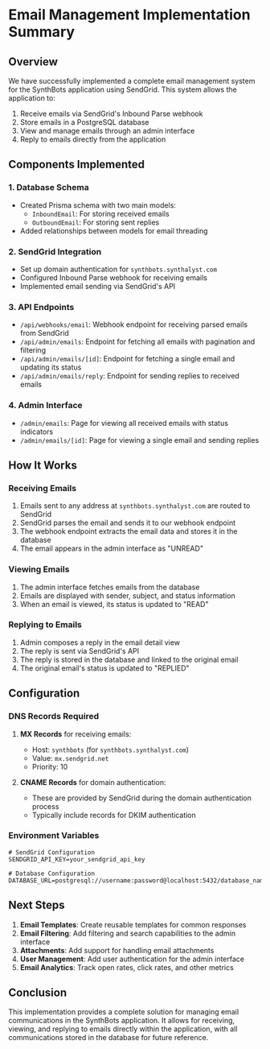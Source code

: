 # Email Management Implementation Summary

## Overview

We have successfully implemented a complete email management system for the SynthBots application using SendGrid. This system allows the application to:

1. Receive emails via SendGrid's Inbound Parse webhook
2. Store emails in a PostgreSQL database
3. View and manage emails through an admin interface
4. Reply to emails directly from the application

## Components Implemented

### 1. Database Schema

- Created Prisma schema with two main models:
  - `InboundEmail`: For storing received emails
  - `OutboundEmail`: For storing sent replies
- Added relationships between models for email threading

### 2. SendGrid Integration

- Set up domain authentication for `synthbots.synthalyst.com`
- Configured Inbound Parse webhook for receiving emails
- Implemented email sending via SendGrid's API

### 3. API Endpoints

- `/api/webhooks/email`: Webhook endpoint for receiving parsed emails from SendGrid
- `/api/admin/emails`: Endpoint for fetching all emails with pagination and filtering
- `/api/admin/emails/[id]`: Endpoint for fetching a single email and updating its status
- `/api/admin/emails/reply`: Endpoint for sending replies to received emails

### 4. Admin Interface

- `/admin/emails`: Page for viewing all received emails with status indicators
- `/admin/emails/[id]`: Page for viewing a single email and sending replies

## How It Works

### Receiving Emails

1. Emails sent to any address at `synthbots.synthalyst.com` are routed to SendGrid
2. SendGrid parses the email and sends it to our webhook endpoint
3. The webhook endpoint extracts the email data and stores it in the database
4. The email appears in the admin interface as "UNREAD"

### Viewing Emails

1. The admin interface fetches emails from the database
2. Emails are displayed with sender, subject, and status information
3. When an email is viewed, its status is updated to "READ"

### Replying to Emails

1. Admin composes a reply in the email detail view
2. The reply is sent via SendGrid's API
3. The reply is stored in the database and linked to the original email
4. The original email's status is updated to "REPLIED"

## Configuration

### DNS Records Required

1. **MX Records** for receiving emails:

   - Host: `synthbots` (for `synthbots.synthalyst.com`)
   - Value: `mx.sendgrid.net`
   - Priority: 10

2. **CNAME Records** for domain authentication:
   - These are provided by SendGrid during the domain authentication process
   - Typically include records for DKIM authentication

### Environment Variables

```
# SendGrid Configuration
SENDGRID_API_KEY=your_sendgrid_api_key

# Database Configuration
DATABASE_URL=postgresql://username:password@localhost:5432/database_name
```

## Next Steps

1. **Email Templates**: Create reusable templates for common responses
2. **Email Filtering**: Add filtering and search capabilities to the admin interface
3. **Attachments**: Add support for handling email attachments
4. **User Management**: Add user authentication for the admin interface
5. **Email Analytics**: Track open rates, click rates, and other metrics

## Conclusion

This implementation provides a complete solution for managing email communications in the SynthBots application. It allows for receiving, viewing, and replying to emails directly within the application, with all communications stored in the database for future reference.
